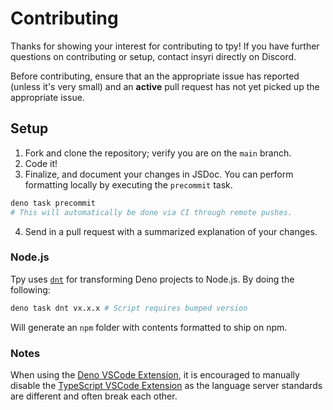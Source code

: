 # Contributing

Thanks for showing your interest for contributing to tpy! If you have further
questions on contributing or setup, contact insyri directly on Discord.

Before contributing, ensure that an the appropriate issue has reported (unless
it's very small) and an **active** pull request has not yet picked up the
appropriate issue.

## Setup

1. Fork and clone the repository; verify you are on the `main` branch.
2. Code it!
3. Finalize, and document your changes in JSDoc. You can perform formatting
   locally by executing the `precommit` task.

```bash
deno task precommit
# This will automatically be done via CI through remote pushes.
```

4. Send in a pull request with a summarized explanation of your changes.

### Node.js

Tpy uses [`dnt`](https://deno.land/x/dnt) for transforming Deno projects to
Node.js. By doing the following:

```bash
deno task dnt vx.x.x # Script requires bumped version
```

Will generate an `npm` folder with contents formatted to ship on npm.

### Notes

When using the
[Deno VSCode Extension](https://marketplace.visualstudio.com/items?itemName=denoland.vscode-deno),
it is encouraged to manually disable the
[TypeScript VSCode Extension](https://marketplace.visualstudio.com/items?itemName=ms-vscode.vscode-typescript)
as the language server standards are different and often break each other.
